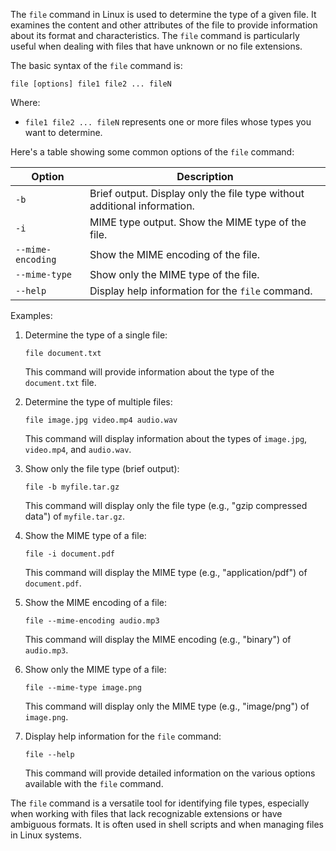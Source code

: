 The `file` command in Linux is used to determine the type of a given file. It examines the content and other attributes of the file to provide information about its format and characteristics. The `file` command is particularly useful when dealing with files that have unknown or no file extensions.

The basic syntax of the `file` command is:

```
file [options] file1 file2 ... fileN
```

Where:
- `file1 file2 ... fileN` represents one or more files whose types you want to determine.

Here's a table showing some common options of the `file` command:

| Option        | Description                                                                                      |
|---------------|--------------------------------------------------------------------------------------------------|
| `-b`          | Brief output. Display only the file type without additional information.                         |
| `-i`          | MIME type output. Show the MIME type of the file.                                               |
| `--mime-encoding` | Show the MIME encoding of the file.                                                           |
| `--mime-type` | Show only the MIME type of the file.                                                           |
| `--help`      | Display help information for the `file` command.                                                |

Examples:

1. Determine the type of a single file:
   ```
   file document.txt
   ```
   This command will provide information about the type of the `document.txt` file.

2. Determine the type of multiple files:
   ```
   file image.jpg video.mp4 audio.wav
   ```
   This command will display information about the types of `image.jpg`, `video.mp4`, and `audio.wav`.

3. Show only the file type (brief output):
   ```
   file -b myfile.tar.gz
   ```
   This command will display only the file type (e.g., "gzip compressed data") of `myfile.tar.gz`.

4. Show the MIME type of a file:
   ```
   file -i document.pdf
   ```
   This command will display the MIME type (e.g., "application/pdf") of `document.pdf`.

5. Show the MIME encoding of a file:
   ```
   file --mime-encoding audio.mp3
   ```
   This command will display the MIME encoding (e.g., "binary") of `audio.mp3`.

6. Show only the MIME type of a file:
   ```
   file --mime-type image.png
   ```
   This command will display only the MIME type (e.g., "image/png") of `image.png`.

7. Display help information for the `file` command:
   ```
   file --help
   ```
   This command will provide detailed information on the various options available with the `file` command.

The `file` command is a versatile tool for identifying file types, especially when working with files that lack recognizable extensions or have ambiguous formats. It is often used in shell scripts and when managing files in Linux systems.
